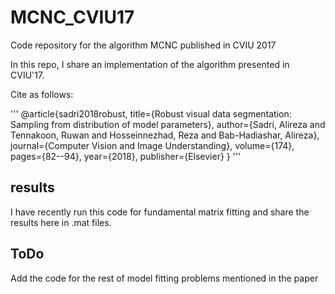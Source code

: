 # MCNC_CVIU17
Code repository for the algorithm MCNC published in CVIU 2017

In this repo, I share an implementation of the algorithm presented in CVIU'17.

Cite as follows:

'''
@article{sadri2018robust,
  title={Robust visual data segmentation: Sampling from distribution of model parameters},
  author={Sadri, Alireza and Tennakoon, Ruwan and Hosseinnezhad, Reza and Bab-Hadiashar, Alireza},
  journal={Computer Vision and Image Understanding},
  volume={174},
  pages={82--94},
  year={2018},
  publisher={Elsevier}
}
'''
## results
I have recently run this code for fundamental matrix fitting and share the results here in .mat files.

## ToDo
Add the code for the rest of model fitting problems mentioned in the paper